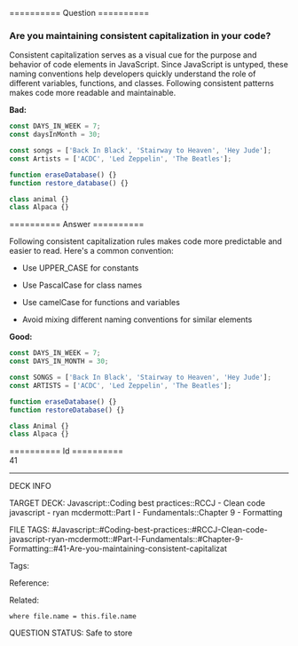 ========== Question ==========  

### Are you maintaining consistent capitalization in your code?

Consistent capitalization serves as a visual cue for the purpose and behavior of code elements in JavaScript. Since JavaScript is untyped, these naming conventions help developers quickly understand the role of different variables, functions, and classes. Following consistent patterns makes code more readable and maintainable.

**Bad:**

```javascript
const DAYS_IN_WEEK = 7;
const daysInMonth = 30;

const songs = ['Back In Black', 'Stairway to Heaven', 'Hey Jude'];
const Artists = ['ACDC', 'Led Zeppelin', 'The Beatles'];

function eraseDatabase() {}
function restore_database() {}

class animal {}
class Alpaca {}
```  

========== Answer ==========  

Following consistent capitalization rules makes code more predictable and easier to read. Here's a common convention:

-   Use UPPER_CASE for constants

-   Use PascalCase for class names

-   Use camelCase for functions and variables

-   Avoid mixing different naming conventions for similar elements

**Good:**

```javascript
const DAYS_IN_WEEK = 7;
const DAYS_IN_MONTH = 30;

const SONGS = ['Back In Black', 'Stairway to Heaven', 'Hey Jude'];
const ARTISTS = ['ACDC', 'Led Zeppelin', 'The Beatles'];

function eraseDatabase() {}
function restoreDatabase() {}

class Animal {}
class Alpaca {}
```

========== Id ==========  
41

---

DECK INFO

TARGET DECK: Javascript::Coding best practices::RCCJ - Clean code javascript - ryan mcdermott::Part I - Fundamentals::Chapter 9 - Formatting

FILE TAGS: #Javascript::#Coding-best-practices::#RCCJ-Clean-code-javascript-ryan-mcdermott::#Part-I-Fundamentals::#Chapter-9-Formatting::#41-Are-you-maintaining-consistent-capitalizat

Tags:

Reference:

Related:

```dataview
where file.name = this.file.name
```

QUESTION STATUS: Safe to store
